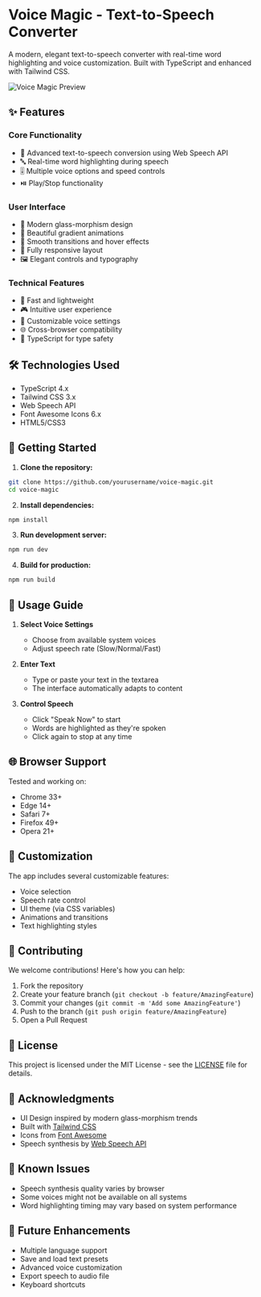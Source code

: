 # Voice Magic - Text-to-Speech Converter

A modern, elegant text-to-speech converter with real-time word highlighting and voice customization. Built with TypeScript and enhanced with Tailwind CSS.

![Voice Magic Preview](preview.png)

## ✨ Features

### Core Functionality
- 🎯 Advanced text-to-speech conversion using Web Speech API
- 🔤 Real-time word highlighting during speech
- 🎚️ Multiple voice options and speed controls
- ⏯️ Play/Stop functionality

### User Interface
- 🎨 Modern glass-morphism design
- 🌈 Beautiful gradient animations
- 💫 Smooth transitions and hover effects
- 📱 Fully responsive layout
- 🖼️ Elegant controls and typography

### Technical Features
- 🚀 Fast and lightweight
- 🎮 Intuitive user experience
- 🔧 Customizable voice settings
- 🌐 Cross-browser compatibility
- 🎯 TypeScript for type safety

## 🛠️ Technologies Used

- TypeScript 4.x
- Tailwind CSS 3.x
- Web Speech API
- Font Awesome Icons 6.x
- HTML5/CSS3

## 🚀 Getting Started

1. **Clone the repository:**
```bash
git clone https://github.com/yourusername/voice-magic.git
cd voice-magic
```

2. **Install dependencies:**
```bash
npm install
```

3. **Run development server:**
```bash
npm run dev
```

4. **Build for production:**
```bash
npm run build
```

## 📖 Usage Guide

1. **Select Voice Settings**
   - Choose from available system voices
   - Adjust speech rate (Slow/Normal/Fast)

2. **Enter Text**
   - Type or paste your text in the textarea
   - The interface automatically adapts to content

3. **Control Speech**
   - Click "Speak Now" to start
   - Words are highlighted as they're spoken
   - Click again to stop at any time

## 🌐 Browser Support

Tested and working on:
- Chrome 33+
- Edge 14+
- Safari 7+
- Firefox 49+
- Opera 21+

## 💅 Customization

The app includes several customizable features:
- Voice selection
- Speech rate control
- UI theme (via CSS variables)
- Animations and transitions
- Text highlighting styles

## 🤝 Contributing

We welcome contributions! Here's how you can help:

1. Fork the repository
2. Create your feature branch (`git checkout -b feature/AmazingFeature`)
3. Commit your changes (`git commit -m 'Add some AmazingFeature'`)
4. Push to the branch (`git push origin feature/AmazingFeature`)
5. Open a Pull Request

## 📜 License

This project is licensed under the MIT License - see the [LICENSE](LICENSE) file for details.

## 🙏 Acknowledgments

- UI Design inspired by modern glass-morphism trends
- Built with [Tailwind CSS](https://tailwindcss.com/)
- Icons from [Font Awesome](https://fontawesome.com/)
- Speech synthesis by [Web Speech API](https://developer.mozilla.org/en-US/docs/Web/API/Web_Speech_API)

## 🐛 Known Issues

- Speech synthesis quality varies by browser
- Some voices might not be available on all systems
- Word highlighting timing may vary based on system performance

## 🔮 Future Enhancements

- Multiple language support
- Save and load text presets
- Advanced voice customization
- Export speech to audio file
- Keyboard shortcuts
